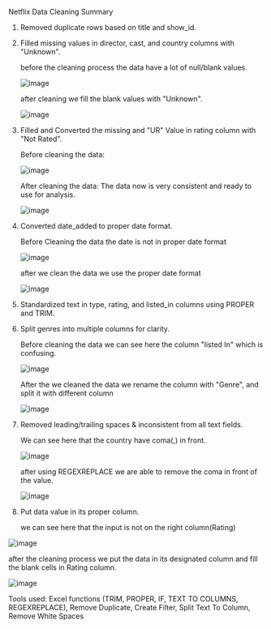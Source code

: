 Netflix Data Cleaning Summary

1. Removed duplicate rows based on title and show_id.
2. Filled missing values in director, cast, and country columns with "Unknown".

   before the cleaning process the data have a lot of null/blank values.

   
   ![image](https://github.com/user-attachments/assets/e7bd9a6a-25d2-4bc5-a800-c7fbf3226d4e)


   after cleaning we fill the blank values with "Unknown".

   
   ![image](https://github.com/user-attachments/assets/f491ffa1-7971-4b27-885e-56256c4080a6)


3. Filled and Converted the missing and "UR" Value in rating column with "Not Rated".

   Before cleaning the data:

   
     ![image](https://github.com/user-attachments/assets/aa1434b3-0086-4fc4-9567-6819bf9a7875)
   

   After cleaning the data: The data now is very consistent and ready to use for analysis.

   
      ![image](https://github.com/user-attachments/assets/01b24d54-3305-4b4d-8732-42c31eb6224a)


4. Converted date_added to proper date format.
   

   Before Cleaning the data the date is not in proper date format

   
   ![image](https://github.com/user-attachments/assets/786d49b6-412f-4320-a7fc-78215f2124b2)


   after we clean the data we use the proper date format

   
      ![image](https://github.com/user-attachments/assets/084f8a7b-0e9d-4709-bc7f-d504eff6bf72)



5. Standardized text in type, rating, and listed_in columns using PROPER and TRIM.

   
6. Split genres into multiple columns for clarity.


   Before cleaning the data we can see here the column "listed In" which is confusing.

   
   ![image](https://github.com/user-attachments/assets/40e153d7-782a-482f-bdbe-87219d91bf6a)


   After the we cleaned the data we rename the column with "Genre", and split it with different column


   ![image](https://github.com/user-attachments/assets/a999e0d4-19b0-4b32-b9cc-85b9de3b83e3)


7. Removed leading/trailing spaces & inconsistent from all text fields.

    
   We can see here that the country have coma(,) in front.

   
   ![image](https://github.com/user-attachments/assets/d953ac66-636f-44fd-a9f4-ca8909357e8c)

   
   after using REGEXREPLACE we are able to remove the coma in front of the value.

   
   ![image](https://github.com/user-attachments/assets/543773cc-6e22-4c4f-8cf1-42ecf9568e96)



         
8. Put data value in its proper column.

   
   we can see here that the input is not on the right column(Rating)

   
  ![image](https://github.com/user-attachments/assets/69ec3256-62cd-46e0-bb51-47eeefc24085)


  
  after the cleaning process we put the data in its designated column and fill the blank cells in Rating column.

  
  ![image](https://github.com/user-attachments/assets/0672b777-a1fa-4e12-b7b7-ddbb1c4afd46)




Tools used: Excel functions (TRIM, PROPER, IF, TEXT TO COLUMNS, REGEXREPLACE), Remove Duplicate, Create Filter, Split Text To Column, Remove White Spaces
